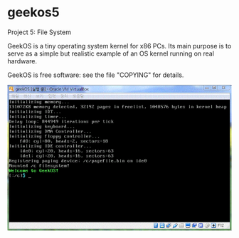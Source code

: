 # geekos5
Project 5: File System

GeekOS is a tiny operating system kernel for x86 PCs.  Its main purpose
is to serve as a simple but realistic example of an OS kernel running
on real hardware.  

GeekOS is free software: see the file "COPYING" for details.

![alt tag](https://github.com/sinabeuro/geekos5/blob/master/geekos.GIF?raw=true)
